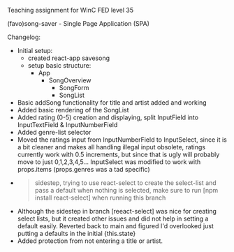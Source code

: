 Teaching assignment for WinC FED level 35

(favo)song-saver - Single Page Application (SPA)

Changelog:

- Initial setup:
  - created react-app savesong
  - setup basic structure:
    - App
      - SongOverview
        - SongForm
        - SongList
- Basic addSong functionality for title and artist added and working
- Added basic rendering of the SongList
- Added rating (0-5) creation and displaying, split InputField into InputTextField & InputNumberField
- Added genre-list selector
- Moved the ratings input from InputNumberField to InputSelect, since it is a bit cleaner and makes all handling illegal input obsolete, ratings currently work with 0.5 increments, but since that is ugly will probably move to just 0,1,2,3,4,5... InputSelect was modified to work with props.items (props.genres was a tad specific)
- > sidestep, trying to use react-select to create the select-list and pass a default when nothing is selected, make sure to run  [npm install react-select] when running this branch
- Although the sidestep in branch [reeact-select] was nice for creating select lists, but it created other issues and did not help in setting a default easily. Reverted back to main and figured I'd overlooked just putting a defaults in the initial {this.state}
- Added protection from not entering a title or artist.

